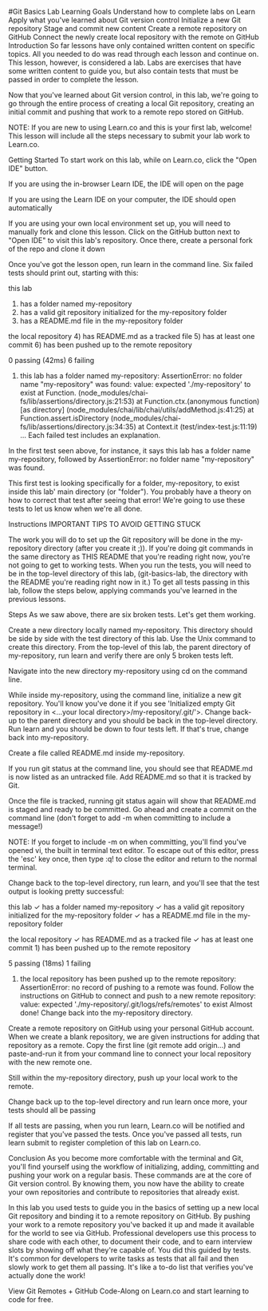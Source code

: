 #Git Basics Lab
Learning Goals
Understand how to complete labs on Learn
Apply what you've learned about Git version control
Initialize a new Git repository
Stage and commit new content
Create a remote repository on GitHub
Connect the newly create local repository with the remote on GitHub
Introduction
So far lessons have only contained written content on specific topics. All you needed to do was read through each lesson and continue on. This lesson, however, is considered a lab. Labs are exercises that have some written content to guide you, but also contain tests that must be passed in order to complete the lesson.

Now that you've learned about Git version control, in this lab, we're going to go through the entire process of creating a local Git repository, creating an initial commit and pushing that work to a remote repo stored on GitHub.

NOTE: If you are new to using Learn.co and this is your first lab, welcome! This lesson will include all the steps necessary to submit your lab work to Learn.co.

Getting Started
To start work on this lab, while on Learn.co, click the "Open IDE" button.

If you are using the in-browser Learn IDE, the IDE will open on the page

If you are using the Learn IDE on your computer, the IDE should open automatically

If you are using your own local environment set up, you will need to manually fork and clone this lesson. Click on the GitHub button next to "Open IDE" to visit this lab's repository. Once there, create a personal fork of the repo and clone it down

Once you've got the lesson open, run learn in the command line. Six failed tests should print out, starting with this:

this lab
  1) has a folder named my-repository
  2) has a valid git repository initialized for the my-repository folder
  3) has a README.md file in the my-repository folder

the local repository
  4) has README.md as a tracked file
  5) has at least one commit
  6) has been pushed up to the remote repository


0 passing (42ms)
6 failing

1) this lab
     has a folder named my-repository:
   AssertionError: no folder name "my-repository" was found: value: expected './my-repository' to exist
    at Function.<anonymous> (node_modules/chai-fs/lib/assertions/directory.js:21:53)
    at Function.ctx.(anonymous function) [as directory] (node_modules/chai/lib/chai/utils/addMethod.js:41:25)
    at Function.assert.isDirectory (node_modules/chai-fs/lib/assertions/directory.js:34:35)
    at Context.it (test/index-test.js:11:19)
    ...
Each failed test includes an explanation.

In the first test seen above, for instance, it says this lab has a folder name my-repository, followed by AssertionError: no folder name "my-repository" was found.

This first test is looking specifically for a folder, my-repository, to exist inside this lab' main directory (or "folder"). You probably have a theory on how to correct that test after seeing that error! We're going to use these tests to let us know when we're all done.

Instructions
IMPORTANT TIPS TO AVOID GETTING STUCK

The work you will do to set up the Git repository will be done in the my-repository directory (after you create it ;)). If you're doing git commands in the same directory as THIS README that you're reading right now, you're not going to get to working tests.
When you run the tests, you will need to be in the top-level directory of this lab, (git-basics-lab, the directory with the README you're reading right now in it.)
To get all tests passing in this lab, follow the steps below, applying commands you've learned in the previous lessons.

Steps
As we saw above, there are six broken tests. Let's get them working.

Create a new directory locally named my-repository. This directory should be side by side with the test directory of this lab. Use the Unix command to create this directory. From the top-level of this lab, the parent directory of my-repository, run learn and verify there are only 5 broken tests left.

Navigate into the new directory my-repository using cd on the command line.

While inside my-repository, using the command line, initialize a new git repository. You'll know you've done it if you see 'Initialized empty Git repository in <...your local directory>/my-repository/.git/'>. Change back-up to the parent directory and you should be back in the top-level directory. Run learn and you should be down to four tests left. If that's true, change back into my-repository.

Create a file called README.md inside my-repository.

If you run git status at the command line, you should see that README.md is now listed as an untracked file. Add README.md so that it is tracked by Git.

Once the file is tracked, running git status again will show that README.md is staged and ready to be committed. Go ahead and create a commit on the command line (don't forget to add -m when committing to include a message!)

NOTE: If you forget to include -m on when committing, you'll find you've opened vi, the built in terminal text editor. To escape out of this editor, press the 'esc' key once, then type :q! to close the editor and return to the normal terminal.

Change back to the top-level directory, run learn, and you'll see that the test output is looking pretty successful:

  this lab
    ✓ has a folder named my-repository
    ✓ has a valid git repository initialized for the my-repository folder
    ✓ has a README.md file in the my-repository folder

  the local repository
    ✓ has README.md as a tracked file
    ✓ has at least one commit
    1) has been pushed up to the remote repository


  5 passing (18ms)
  1 failing

  1) the local repository
       has been pushed up to the remote repository:
     AssertionError: no record of pushing to a remote was found. Follow the instructions on GitHub to connect and push to a new remote repository: value: expected './my-repository/.git/logs/refs/remotes' to exist
Almost done! Change back into the my-repository directory.

Create a remote repository on GitHub using your personal GitHub account. When we create a blank repository, we are given instructions for adding that repository as a remote. Copy the first line (git remote add origin...) and paste-and-run it from your command line to connect your local repository with the new remote one.

Still within the my-repository directory, push up your local work to the remote.

Change back up to the top-level directory and run learn once more, your tests should all be passing

If all tests are passing, when you run learn, Learn.co will be notified and register that you've passed the tests. Once you've passed all tests, run learn submit to register completion of this lab on Learn.co.

Conclusion
As you become more comfortable with the terminal and Git, you'll find yourself using the workflow of initializing, adding, committing and pushing your work on a regular basis. These commands are at the core of Git version control. By knowing them, you now have the ability to create your own repositories and contribute to repositories that already exist.

In this lab you used tests to guide you in the basics of setting up a new local Git repository and binding it to a remote repository on GitHub. By pushing your work to a remote repository you've backed it up and made it available for the world to see via GitHub. Professional developers use this process to share code with each other, to document their code, and to earn interview slots by showing off what they're capable of. You did this guided by tests. It's common for developers to write tasks as tests that all fail and then slowly work to get them all passing. It's like a to-do list that verifies you've actually done the work!

View Git Remotes + GitHub Code-Along on Learn.co and start learning to code for free.